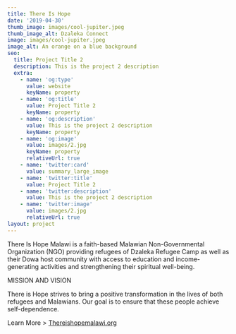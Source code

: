 ```yaml
---
title: There Is Hope
date: '2019-04-30'
thumb_image: images/cool-jupiter.jpeg
thumb_image_alt: Dzaleka Connect
image: images/cool-jupiter.jpeg
image_alt: An orange on a blue background
seo:
  title: Project Title 2
  description: This is the project 2 description
  extra:
    - name: 'og:type'
      value: website
      keyName: property
    - name: 'og:title'
      value: Project Title 2
      keyName: property
    - name: 'og:description'
      value: This is the project 2 description
      keyName: property
    - name: 'og:image'
      value: images/2.jpg
      keyName: property
      relativeUrl: true
    - name: 'twitter:card'
      value: summary_large_image
    - name: 'twitter:title'
      value: Project Title 2
    - name: 'twitter:description'
      value: This is the project 2 description
    - name: 'twitter:image'
      value: images/2.jpg
      relativeUrl: true
layout: project
---
```

There Is Hope Malawi is a faith-based Malawian Non-Governmental Organization (NGO) providing refugees of Dzaleka Refugee Camp as well as their Dowa host community with access to education and income-generating activities and strengthening their spiritual well-being. 


MISSION AND VISION

There is Hope strives to bring a positive transformation in the lives of both refugees and Malawians.
Our goal is to ensure that these people achieve self-dependence.

Learn More > [Thereishopemalawi.org](http://thereishopemalawi.org/)



